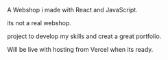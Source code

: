A Webshop i made with React and JavaScript.

its not a real webshop.

project to develop my skills and creat a great portfolio.

Will be live with hosting from Vercel when its ready.
